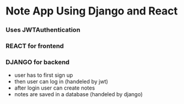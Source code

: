 # Note App Using Django and React

### Uses JWTAuthentication
### REACT for frontend
### DJANGO for backend

- user has to first sign up
- then user can log in (handeled by jwt)
- after login user can create notes
- notes are saved in a database (handeled by django)
